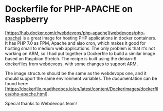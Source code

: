 # Dockerfile for PHP-APACHE on Raspberry

[https://hub.docker.com/r/webdevops/php-apache](webdevops/php-apache) is a great image for hosting PHP applications in docker
containers. It has PHP 7.0 as FPM, Apache and also cron, which makes it good for hosting small to medium web applications. The
only problem is that it's not working on ARM, so I had put together a Dockerfile to build a similar image based on Raspbian
Stretch. The recipe is built using the debian-9 dockerfiles from webdevops, with some changes to support ARM.

The image structure should be the same as the webdevops one, and it should support the same environment variables. The 
documentation can be found here: [https://dockerfile.readthedocs.io/en/latest/content/DockerImages/dockerfiles/php-apache.html].

Special thanks to Webdevops team!
